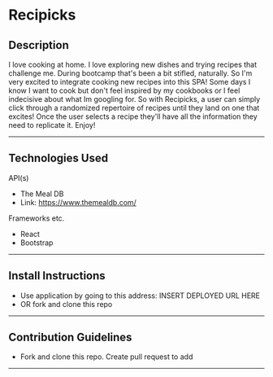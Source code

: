 # Recipicks

<!-- Add Screenshot -->

## Description

I love cooking at home. I love exploring new dishes and trying recipes that challenge me. During bootcamp that's been a bit stifled, naturally. So I'm very excited to integrate cooking new recipes into this SPA! Some days I know I want to cook but don't feel inspired by my cookbooks or I feel indecisive about what Im googling for. So with Recipicks, a user can simply click through a randomized repertoire of recipes until they land on one that excites! Once the user selects a recipe they'll have all the information they need to replicate it. Enjoy!

---

## Technologies Used

API(s)
- The Meal DB
- Link: https://www.themealdb.com/

Frameworks etc.
- React
- Bootstrap

---

## Install Instructions
- Use application by going to this address: INSERT DEPLOYED URL HERE
- OR fork and clone this repo
---

## Contribution Guidelines

- Fork and clone this repo. Create pull request to add
---
